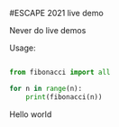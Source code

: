 #ESCAPE 2021 live demo

Never do live demos

Usage:
```python

from fibonacci import all

for n in range(n):
	print(fibonacci(n))
```
Hello world

